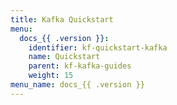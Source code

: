 ```yaml
---
title: Kafka Quickstart
menu:
  docs_{{ .version }}:
    identifier: kf-quickstart-kafka
    name: Quickstart
    parent: kf-kafka-guides
    weight: 15
menu_name: docs_{{ .version }}
---
```

